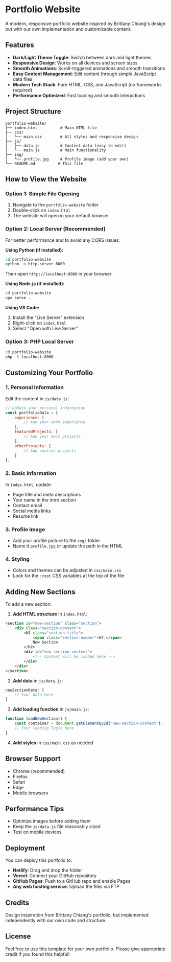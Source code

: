 # Portfolio Website

A modern, responsive portfolio website inspired by Brittany Chiang's design but with our own implementation and customizable content.

## Features

- **Dark/Light Theme Toggle**: Switch between dark and light themes
- **Responsive Design**: Works on all devices and screen sizes
- **Smooth Animations**: Scroll-triggered animations and smooth transitions
- **Easy Content Management**: Edit content through simple JavaScript data files
- **Modern Tech Stack**: Pure HTML, CSS, and JavaScript (no frameworks required)
- **Performance Optimized**: Fast loading and smooth interactions

## Project Structure

```
portfolio-website/
├── index.html          # Main HTML file
├── css/
│   └── main.css        # All styles and responsive design
├── js/
│   ├── data.js         # Content data (easy to edit)
│   └── main.js         # Main functionality
├── img/
│   └── profile.jpg     # Profile image (add your own)
└── README.md          # This file
```

## How to View the Website

### Option 1: Simple File Opening
1. Navigate to the `portfolio-website` folder
2. Double-click on `index.html`
3. The website will open in your default browser

### Option 2: Local Server (Recommended)
For better performance and to avoid any CORS issues:

**Using Python (if installed):**
```bash
cd portfolio-website
python -m http.server 8000
```
Then open `http://localhost:8000` in your browser

**Using Node.js (if installed):**
```bash
cd portfolio-website
npx serve .
```

**Using VS Code:**
1. Install the "Live Server" extension
2. Right-click on `index.html`
3. Select "Open with Live Server"

### Option 3: PHP Local Server
```bash
cd portfolio-website
php -S localhost:8000
```

## Customizing Your Portfolio

### 1. Personal Information
Edit the content in `js/data.js`:

```javascript
// Update your personal information
const portfolioData = {
    experience: [
        // Add your work experience
    ],
    featuredProjects: [
        // Add your main projects
    ],
    otherProjects: [
        // Add smaller projects
    ]
};
```

### 2. Basic Information
In `index.html`, update:
- Page title and meta descriptions
- Your name in the intro section
- Contact email
- Social media links
- Resume link

### 3. Profile Image
- Add your profile picture to the `img/` folder
- Name it `profile.jpg` or update the path in the HTML

### 4. Styling
- Colors and themes can be adjusted in `css/main.css`
- Look for the `:root` CSS variables at the top of the file

## Adding New Sections

To add a new section:

1. **Add HTML structure** in `index.html`:
```html
<section id="new-section" class="section">
    <div class="section-content">
        <h2 class="section-title">
            <span class="section-number">07.</span>
            New Section
        </h2>
        <div id="new-section-content">
            <!-- Content will be loaded here -->
        </div>
    </div>
</section>
```

2. **Add data** in `js/data.js`:
```javascript
newSectionData: [
    // Your data here
]
```

3. **Add loading function** in `js/main.js`:
```javascript
function loadNewSection() {
    const container = document.getElementById('new-section-content');
    // Your loading logic here
}
```

4. **Add styles** in `css/main.css` as needed

## Browser Support

- Chrome (recommended)
- Firefox
- Safari
- Edge
- Mobile browsers

## Performance Tips

- Optimize images before adding them
- Keep the `js/data.js` file reasonably sized
- Test on mobile devices

## Deployment

You can deploy this portfolio to:
- **Netlify**: Drag and drop the folder
- **Vercel**: Connect your GitHub repository
- **GitHub Pages**: Push to a GitHub repo and enable Pages
- **Any web hosting service**: Upload the files via FTP

## Credits

Design inspiration from Brittany Chiang's portfolio, but implemented independently with our own code and structure.

## License

Feel free to use this template for your own portfolio. Please give appropriate credit if you found this helpful!
